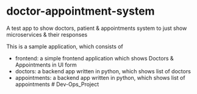 # doctor-appointment-system
A test app to show doctors, patient &amp; appointments system to just show microservices &amp; their responses

This is a sample application, which consists of 

- frontend: a simple frontend application which shows Doctors & Appointments in UI form
- doctors: a backend app written in python, which shows list of doctors
- appointments: a backend app written in python, which shows list of appointments
#   D e v - O p s _ P r o j e c t  
 